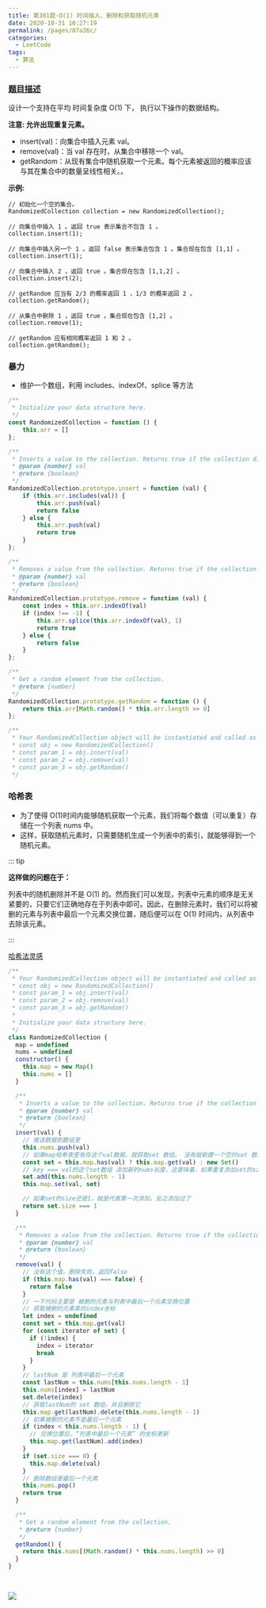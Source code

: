 ```yaml
---
title: 第381题-O(1) 时间插入、删除和获取随机元素
date: 2020-10-31 16:27:19
permalink: /pages/07a36c/
categories:
  - LeetCode
tags:
  - 算法
---
```


### [题目描述](https://leetcode-cn.com/problems/insert-delete-getrandom-o1-duplicates-allowed/)

设计一个支持在平均 时间复杂度 O(1) 下， 执行以下操作的数据结构。

**注意: 允许出现重复元素。**

- insert(val)：向集合中插入元素 val。
- remove(val)：当 val 存在时，从集合中移除一个 val。
- getRandom：从现有集合中随机获取一个元素。每个元素被返回的概率应该与其在集合中的数量呈线性相关。。

<!-- more -->

**示例:**

```
// 初始化一个空的集合。
RandomizedCollection collection = new RandomizedCollection();

// 向集合中插入 1 。返回 true 表示集合不包含 1 。
collection.insert(1);

// 向集合中插入另一个 1 。返回 false 表示集合包含 1 。集合现在包含 [1,1] 。
collection.insert(1);

// 向集合中插入 2 ，返回 true 。集合现在包含 [1,1,2] 。
collection.insert(2);

// getRandom 应当有 2/3 的概率返回 1 ，1/3 的概率返回 2 。
collection.getRandom();

// 从集合中删除 1 ，返回 true 。集合现在包含 [1,2] 。
collection.remove(1);

// getRandom 应有相同概率返回 1 和 2 。
collection.getRandom();
```

### 暴力

- 维护一个数组，利用 includes、indexOf、splice 等方法

```JavaScript
/**
 * Initialize your data structure here.
 */
const RandomizedCollection = function () {
    this.arr = []
};

/**
 * Inserts a value to the collection. Returns true if the collection did not already contain the specified element.
 * @param {number} val
 * @return {boolean}
 */
RandomizedCollection.prototype.insert = function (val) {
    if (this.arr.includes(val)) {
        this.arr.push(val)
        return false
    } else {
        this.arr.push(val)
        return true
    }
};

/**
 * Removes a value from the collection. Returns true if the collection contained the specified element.
 * @param {number} val
 * @return {boolean}
 */
RandomizedCollection.prototype.remove = function (val) {
    const index = this.arr.indexOf(val)
    if (index !== -1) {
        this.arr.splice(this.arr.indexOf(val), 1)
        return true
    } else {
        return false
    }
};

/**
 * Get a random element from the collection.
 * @return {number}
 */
RandomizedCollection.prototype.getRandom = function () {
    return this.arr[Math.random() * this.arr.length >> 0]
};

/**
 * Your RandomizedCollection object will be instantiated and called as such:
 * const obj = new RandomizedCollection()
 * const param_1 = obj.insert(val)
 * const param_2 = obj.remove(val)
 * const param_3 = obj.getRandom()
 */
```

### 哈希表

- 为了使得 O(1)时间内能够随机获取一个元素，我们将每个数值（可以重复）存储在一个列表 nums 中。
- 这样，获取随机元素时，只需要随机生成一个列表中的索引，就能够得到一个随机元素。

::: tip

**这样做的问题在于：**

列表中的随机删除并不是 O(1) 的。然而我们可以发现，列表中元素的顺序是无关紧要的，只要它们正确地存在于列表中即可。因此，在删除元素时，我们可以将被删的元素与列表中最后一个元素交换位置，随后便可以在 O(1) 时间内，从列表中去除该元素。

:::

[哈希法灵感](https://leetcode-cn.com/problems/insert-delete-getrandom-o1-duplicates-allowed/solution/o1-shi-jian-cha-ru-shan-chu-he-huo-qu-sui-ji-yua-5/)

```JavaScript
/**
 * Your RandomizedCollection object will be instantiated and called as such:
 * const obj = new RandomizedCollection()
 * const param_1 = obj.insert(val)
 * const param_2 = obj.remove(val)
 * const param_3 = obj.getRandom()
 *
 * Initialize your data structure here.
 */
class RandomizedCollection {
  map = undefined
  nums = undefined
  constructor() {
    this.map = new Map()
    this.nums = []
  }

  /**
   * Inserts a value to the collection. Returns true if the collection did not already contain the specified element.
   * @param {number} val
   * @return {boolean}
   */
  insert(val) {
    // 推送数据到数组里
    this.nums.push(val)
    // 如果map哈希表里有存这个val数据，就获取set 数组。 没有就新建一个空的set 数组。
    const set = this.map.has(val) ? this.map.get(val) : new Set()
    // key === val的这个set数组 添加新的nums长度，这意味着，如果重复添加set的size就会变化了～
    set.add(this.nums.length - 1)
    this.map.set(val, set)

    // 如果set的size还是1，就是代表第一次添加，反之添加过了
    return set.size === 1
  }

  /**
   * Removes a value from the collection. Returns true if the collection contained the specified element.
   * @param {number} val
   * @return {boolean}
   */
  remove(val) {
    // 没有这个值，删除失败，返回false
    if (this.map.has(val) === false) {
      return false
    }
    // 一下代码主要是 被删的元素与列表中最后一个元素交换位置
    // 获取被删的元素素的index坐标
    let index = undefined
    const set = this.map.get(val)
    for (const iterator of set) {
      if (!index) {
        index = iterator
        break
      }
    }
    // lastNum 是 列表中最后一个元素
    const lastNum = this.nums[this.nums.length - 1]
    this.nums[index] = lastNum
    set.delete(index)
    // 获取lastNum的 set 数组，并且删除它
    this.map.get(lastNum).delete(this.nums.length - 1)
    // 如果被删的元素不是最后一个元素
    if (index < this.nums.length - 1) {
      // 交换位置后，“列表中最后一个元素” 的坐标更新
      this.map.get(lastNum).add(index)
    }
    if (set.size === 0) {
      this.map.delete(val)
    }
    // 删除数组里最后一个元素
    this.nums.pop()
    return true
  }

  /**
   * Get a random element from the collection.
   * @return {number}
   */
  getRandom() {
    return this.nums[(Math.random() * this.nums.length) >> 0]
  }
}
```

<img style="margin: 30px 0 0;" src="https://cdn.jsdelivr.net/gh/yao-zhixiang/CDN/images/leetcode/screenshot/第381题.png" />

